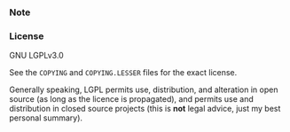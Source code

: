 ### Note


### License

GNU LGPLv3.0

See the `COPYING` and `COPYING.LESSER` files for the exact license.

Generally speaking, LGPL permits use, distribution, and alteration in open source (as long as the licence is propagated), 
and permits use and distribution in closed source projects
(this is **not** legal advice, just my best personal summary).